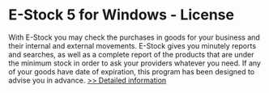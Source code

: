 # E-Stock 5 for Windows - License
With E-Stock you may check the purchases in goods for your business and their internal and external movements. E-Stock gives you minutely reports and searches, as well as a complete report of the products that are under the minimum stock in order to ask your providers whatever you need. If any of your goods have date of expiration, this program has been designed to advise you in advance.
[>> Detailed information](https://secure.shareit.com/shareit/product.html?productid=300847915&affiliateid=200057808)